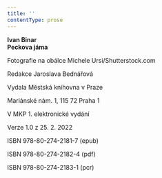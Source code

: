 ```yaml
---
title: ''
contentType: prose
---
```


**Ivan Binar  
Peckova jáma**

Fotografie na obálce Michele Ursi/Shutterstock.com

Redakce Jaroslava Bednářová

Vydala Městská knihovna v Praze

Mariánské nám. 1, 115 72 Praha 1

V MKP 1. elektronické vydání

Verze 1.0 z 25. 2. 2022

ISBN 978-80-274-2181-7 (epub)

ISBN 978-80-274-2182-4 (pdf)

ISBN 978-80-274-2183-1 (pcr)
